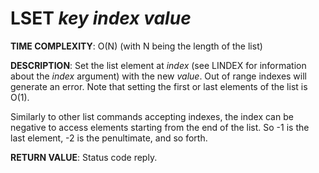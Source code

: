 # LSET *key* *index* *value*

**TIME COMPLEXITY**:
O(N) (with N being the length of the list)

**DESCRIPTION**:
Set the list element at *index* (see LINDEX for information about the *index*
argument) with the new *value*. Out of range indexes will generate an error.
Note that setting the first or last elements of the list is O(1).

Similarly to other list commands accepting indexes, the index can be negative
to access elements starting from the end of the list. So -1 is the last element,
-2 is the penultimate, and so forth.

**RETURN VALUE**:
Status code reply.
